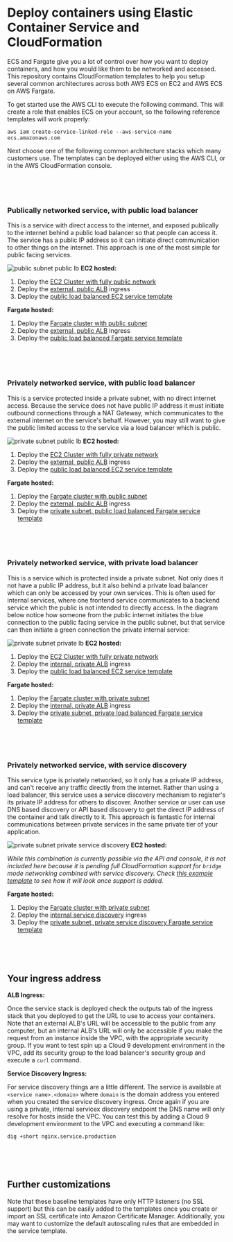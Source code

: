 # Deploy containers using Elastic Container Service and CloudFormation

ECS and Fargate give you a lot of control over how you want to deploy containers, and how you would like them to be networked and accessed. This repository contains CloudFormation templates to help you setup several common architectures across both AWS ECS on EC2 and AWS ECS on AWS Fargate.

To get started use the AWS CLI to execute the following command. This will create a role that enables ECS on your account, so the following reference templates will work properly:

```
aws iam create-service-linked-role --aws-service-name ecs.amazonaws.com
```

Next choose one of the following common architecture stacks which many customers use. The templates can be deployed either using the AWS CLI, or in the AWS CloudFormation console.

&nbsp;

&nbsp;

### Publically networked service, with public load balancer

This is a service with direct access to the internet, and exposed publically to the internet behind a public load balancer so that people can access it. The service has a public IP address so it can initiate direct communication to other things on the internet.  This approach is one of the most simple for public facing services.

![public subnet public lb](images/public-subnet-public-lb.png)
__EC2 hosted:__

1. Deploy the [EC2 Cluster with fully public network](cluster/cluster-ec2-public-vpc.yml)
2. Deploy the [external, public ALB](ingress/alb-external.yml) ingress
3. Deploy the [public load balanced EC2 service template](service/service-ec2-public-lb.yml)

__Fargate hosted:__

1. Deploy the [Fargate cluster with public subnet](cluster/cluster-fargate-public-vpc.yml)
2. Deploy the [external, public ALB](ingress/alb-external.yml) ingress
3. Deploy the [public load balanced Fargate service template](service/service-fargate-public-subnet-public-lb.yml)

&nbsp;

&nbsp;

### Privately networked service, with public load balancer

This is a service protected inside a private subnet, with no direct internet access. Because the service does not have public IP address it must initiate outbound connections through a NAT Gateway, which communicates to the external internet on the service's behalf. However, you may still want to give the public limited access to the service via a load balancer which is public.

![private subnet public lb](images/private-subnet-public-lb.png)
__EC2 hosted:__

1. Deploy the [EC2 Cluster with fully private network](cluster/cluster-ec2-private-vpc.yml)
2. Deploy the [external, public ALB](ingress/alb-external.yml) ingress
3. Deploy the [public load balanced EC2 service template](service/service-ec2-public-lb.yml)

__Fargate hosted:__

1. Deploy the [Fargate cluster with public subnet](cluster/cluster-fargate-private-vpc.yml)
2. Deploy the [external, public ALB](ingress/alb-external.yml) ingress
3. Deploy the [private subnet, public load balanced Fargate service template](service/service-fargate-private-subnet-public-lb.yml)

&nbsp;

&nbsp;

### Privately networked service, with private load balancer

This is a service which is protected inside a private subnet. Not only does it not have a public IP address, but it also behind a private load balancer which can only be accessed by your own services. This is often used for internal services, where one frontend service communicates to a backend service which the public is not intended to directly access. In the diagram below notice how someone from the public internet initiates the blue connection to the public facing service in the public subnet, but that service can then initiate a green connection the private internal service:

![private subnet private lb](images/private-subnet-private-lb.png)
__EC2 hosted:__

1. Deploy the [EC2 Cluster with fully private network](cluster/cluster-ec2-private-vpc.yml)
2. Deploy the [internal, private ALB](ingress/alb-internal.yml) ingress
3. Deploy the [public load balanced EC2 service template](service/service-ec2-public-lb.yml)

__Fargate hosted:__

1. Deploy the [Fargate cluster with private subnet](cluster/cluster-fargate-private-vpc.yml)
2. Deploy the [internal, private ALB](ingress/alb-internal.yml) ingress
3. Deploy the [private subnet, private load balanced Fargate service template](service/service-fargate-private-subnet-private-lb.yml)

&nbsp;

&nbsp;

### Privately networked service, with service discovery

This service type is privately networked, so it only has a private IP address, and can't receive any traffic directly from the internet. Rather than using a load balancer, this service uses a service discovery mechanism to register's its private IP address for others to discover. Another service or user can use DNS based discovery or API based discovery to get the direct IP address of the container and talk directly to it. This approach is fantastic for internal communications between private services in the same private tier of your application.

![private subnet private service discovery](images/private-subnet-private-service-discovery.png)
__EC2 hosted:__

_While this combination is currently possible via the API and console, it is not included here because it is pending full CloudFormation support for `bridge` mode networking combined with service discovery. Check [this example template](service/service-ec2-private-discovery.yml) to see how it will look once support is added._

__Fargate hosted:__

1. Deploy the [Fargate cluster with private subnet](cluster/cluster-fargate-private-vpc.yml)
2. Deploy the [internal service discovery](ingress/service-discovery-internal.yml) ingress
3. Deploy the [private subnet, private service discovery Fargate service template](service/service-fargate-private-subnet-private-discovery.yml)

&nbsp;

&nbsp;

## Your ingress address

__ALB Ingress:__

Once the service stack is deployed check the outputs tab of the ingress stack that you deployed to get the URL to use to access your containers. Note that an external ALB's URL will be accessible to the public from any computer, but an internal ALB's URL will only be accessible if you make the request from an instance inside the VPC, with the appropriate security group. If you want to test spin up a Cloud 9 development environment in the VPC, add its security group to the load balancer's security group and execute a `curl` command.

__Service Discovery Ingress:__

For service discovery things are a little different. The service is available at `<service name>.<domain>` where `domain` is the domain address you entered when you created the service discovery ingress. Once again if you are using a private, internal servicex discovery endpoint the DNS name will only resolve for hosts inside the VPC. You can test this by adding a Cloud 9 development environment to the VPC and executing a command like:

```
dig +short nginx.service.production
```

&nbsp;

&nbsp;

## Further customizations

Note that these baseline templates have only HTTP listeners (no SSL support) but this can be easily added to the templates once you create or import an SSL certificate into Amazon Certificate Manager. Additionally, you may want to customize the default autoscaling rules that are embedded in the service template.

